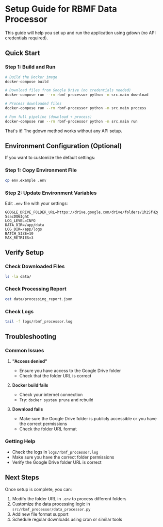 # Setup Guide for RBMF Data Processor

This guide will help you set up and run the application using gdown (no API credentials required).

## Quick Start

### Step 1: Build and Run
```bash
# Build the Docker image
docker-compose build

# Download files from Google Drive (no credentials needed)
docker-compose run --rm rbmf-processor python -m src.main download

# Process downloaded files
docker-compose run --rm rbmf-processor python -m src.main process

# Run full pipeline (download + process)
docker-compose run --rm rbmf-processor python -m src.main run
```

That's it! The gdown method works without any API setup.

## Environment Configuration (Optional)

If you want to customize the default settings:

### Step 1: Copy Environment File
```bash
cp env.example .env
```

### Step 2: Update Environment Variables
Edit `.env` file with your settings:
```env
GOOGLE_DRIVE_FOLDER_URL=https://drive.google.com/drive/folders/1h2SfH2gCGlRAmV9REkqe-5sacDQ6IghC
LOG_LEVEL=INFO
DATA_DIR=/app/data
LOG_DIR=/app/logs
BATCH_SIZE=10
MAX_RETRIES=3
```

## Verify Setup

### Check Downloaded Files
```bash
ls -la data/
```

### Check Processing Report
```bash
cat data/processing_report.json
```

### Check Logs
```bash
tail -f logs/rbmf_processor.log
```

## Troubleshooting

### Common Issues

1. **"Access denied"**
   - Ensure you have access to the Google Drive folder
   - Check that the folder URL is correct

2. **Docker build fails**
   - Check your internet connection
   - Try: `docker system prune` and rebuild

3. **Download fails**
   - Make sure the Google Drive folder is publicly accessible or you have the correct permissions
   - Check the folder URL format

### Getting Help

- Check the logs in `logs/rbmf_processor.log`
- Make sure you have the correct folder permissions
- Verify the Google Drive folder URL is correct

## Next Steps

Once setup is complete, you can:
1. Modify the folder URL in `.env` to process different folders
2. Customize the data processing logic in `src/rbmf_processor/data_processor.py`
3. Add new file format support
4. Schedule regular downloads using cron or similar tools
